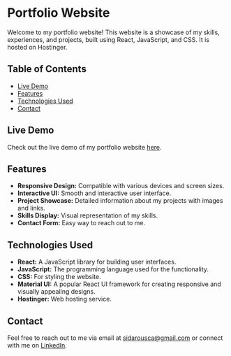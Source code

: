# Portfolio Website

Welcome to my portfolio website! This website is a showcase of my skills, experiences, and projects, built using React, JavaScript, and CSS. It is hosted on Hostinger.

## Table of Contents

- [Live Demo](#live-demo)
- [Features](#features)
- [Technologies Used](#technologies-used)
- [Contact](#contact)

## Live Demo

Check out the live demo of my portfolio website [here](https://chrstophersidarousportfolio.com).

## Features

- **Responsive Design:** Compatible with various devices and screen sizes.
- **Interactive UI:** Smooth and interactive user interface.
- **Project Showcase:** Detailed information about my projects with images and links.
- **Skills Display:** Visual representation of my skills.
- **Contact Form:** Easy way to reach out to me.

## Technologies Used

- **React:** A JavaScript library for building user interfaces.
- **JavaScript:** The programming language used for the functionality.
- **CSS:** For styling the website.
- **Material UI:** A popular React UI framework for creating responsive and visually appealing designs.
- **Hostinger:** Web hosting service.

## Contact

Feel free to reach out to me via email at sidarousca@gmail.com or connect with me on [LinkedIn](https://www.linkedin.com/in/csidarous/).
